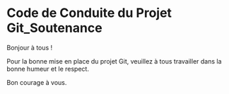 
# Code de Conduite du Projet Git_Soutenance

Bonjour à tous ! 

Pour la bonne mise en place du projet Git, veuillez à tous travailler dans la bonne humeur et le respect.

Bon courage à vous. 
